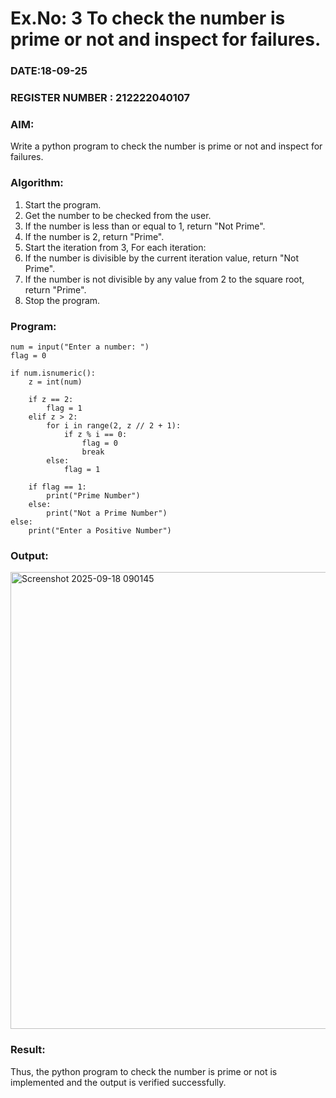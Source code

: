 # Ex.No: 3 To check the number is prime or not and inspect for failures.
 
### DATE:18-09-25                                                                            
### REGISTER NUMBER : 212222040107
### AIM: 
Write a python program to check the number is prime or not and inspect for failures.
 
### Algorithm:
1. Start the program.
2. Get the number to be checked from the user.
3. If the number is less than or equal to 1, return "Not Prime".
4. If the number is 2, return "Prime".
5. Start the iteration from 3, For each iteration:
6. If the number is divisible by the current iteration value, return "Not Prime".
7. If the number is not divisible by any value from 2 to the square root, return "Prime".
8. Stop the program.

### Program:
```
num = input("Enter a number: ")
flag = 0

if num.isnumeric():
    z = int(num)
    
    if z == 2:
        flag = 1
    elif z > 2:
        for i in range(2, z // 2 + 1):
            if z % i == 0:
                flag = 0
                break
        else:
            flag = 1
    
    if flag == 1:
        print("Prime Number")
    else:
        print("Not a Prime Number")
else:
    print("Enter a Positive Number")
```
### Output:
<img width="1918" height="731" alt="Screenshot 2025-09-18 090145" src="https://github.com/user-attachments/assets/14ac8fcd-e7d4-4fdb-8313-1e8ac1cb54e6" />

### Result:
Thus, the python program to check the number is prime or not is implemented and the output is verified successfully.
